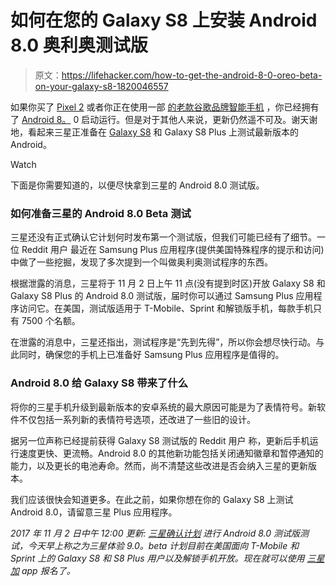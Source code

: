 # 如何在您的 Galaxy S8 上安装 Android 8.0 奥利奥测试版

> 原文：<https://lifehacker.com/how-to-get-the-android-8-0-oreo-beta-on-your-galaxy-s8-1820046557>

如果你买了 [Pixel 2](https://lifehacker.com/the-pixel-2s-biggest-gimmick-might-actually-be-its-best-1819163006) 或者你正在使用一部 [的老款谷歌品牌智能手机](https://lifehacker.com/10-useful-hidden-features-on-google-s-pixel-phone-1789809296) ，你已经拥有了 [Android 8。](http://fieldguide.gizmodo.com/11-things-you-can-do-in-android-oreo-that-you-couldnt-b-1798337832) 0 启动运行。但是对于其他人来说，更新仍然遥不可及。谢天谢地，看起来三星正准备在 [Galaxy S8](https://lifehacker.com/how-to-disable-the-bixby-button-on-your-galaxy-s8-or-no-1819043354) 和 Galaxy S8 Plus 上测试最新版本的 Android。

Watch

下面是你需要知道的，以便尽快拿到三星的 Android 8.0 测试版。

### 如何准备三星的 Android 8.0 Beta 测试

三星还没有正式确认它计划何时发布第一个测试版，但我们可能已经有了细节。一位 Reddit 用户 最近在 Samsung Plus 应用程序(提供美国特殊程序的提示和访问)中做了一些挖掘，发现了多次提到一个叫做奥利奥测试程序的东西。

根据泄露的消息，三星将于 11 月 2 日上午 11 点(没有提到时区)开放 Galaxy S8 和 Galaxy S8 Plus 的 Android 8.0 测试版，届时你可以通过 Samsung Plus 应用程序访问它。在美国，测试版适用于 T-Mobile、Sprint 和解锁版手机，每款手机只有 7500 个名额。

在泄露的消息中，三星还指出，测试程序是“先到先得”，所以你会想尽快行动。与此同时，确保您的手机上已准备好 Samsung Plus 应用程序是值得的。

### Android 8.0 给 Galaxy S8 带来了什么

将你的三星手机升级到最新版本的安卓系统的最大原因可能是为了表情符号。新软件不仅包括一系列新的表情符号选项，还改进了一些旧的设计。

据另一位声称已经提前获得 Galaxy S8 测试版的 Reddit 用户 称，更新后手机运行速度更快、更流畅。Android 8.0 的其他新功能包括关闭通知徽章和暂停通知的能力，以及更长的电池寿命。然而，尚不清楚这些改进是否会纳入三星的更新版本。

我们应该很快会知道更多。在此之前，如果你想在你的 Galaxy S8 上测试 Android 8.0，请留意三星 Plus 应用程序。

*2017 年 11 月 2 日中午 12:00 更新:* [*三星确认计划*](https://news.samsung.com/global/samsung-experience-9-0-beta-now-available) *进行 Android 8.0 测试版测试，今天早上称之为三星体验 9.0。beta 计划目前在美国面向 T-Mobile 和 Sprint 上的 Galaxy S8 和 S8 Plus 用户以及解锁手机开放。现在就可以使用* [*三星加*](https://www.samsung.com/us/samsung-plus/) *app 报名了。*